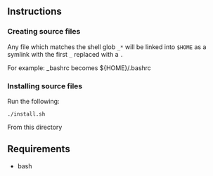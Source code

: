 ## Instructions
### Creating source files
Any file which matches the shell glob `_*` will be linked into `$HOME` as a symlink with the first `_`
replaced with a `.`

For example: _bashrc becomes ${HOME}/.bashrc

### Installing source files
Run the following:

    ./install.sh

From this directory

## Requirements
* bash
